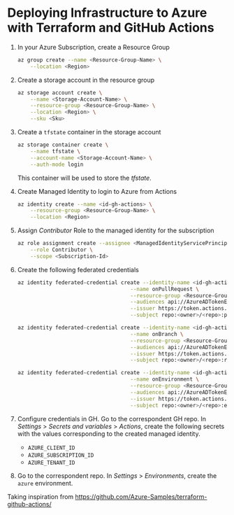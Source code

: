 # Deploying Infrastructure to Azure with Terraform and GitHub Actions

1. In your Azure Subscription, create a Resource Group

    ```sh
    az group create --name <Resource-Group-Name> \
        --location <Region>
    ```

1. Create a storage account in the resource group

    ```sh
    az storage account create \
        --name <Storage-Account-Name> \
        --resource-group <Resource-Group-Name> \
        --location <Region> \
        --sku <Sku>
    ```

1. Create a `tfstate` container in the storage account

    ```sh
    az storage container create \
        --name tfstate \
        --account-name <Storage-Account-Name> \
        --auth-mode login
    ```

    This container will be used to store the _tfstate_.

1. Create Managed Identity to login to Azure from Actions

    ```sh
    az identity create --name <id-gh-actions> \
        --resource-group <Resource-Group-Name> \
        --location <Region>
    ```

1. Assign _Contributor_ Role to the managed identity for the subscription

    ```sh
    az role assignment create --assignee <ManagedIdentityServicePrincipal> \
        --role Contributor \
        --scope <Subscription-Id>
    ```

1. Create the following federated credentials

    ```sh
    az identity federated-credential create --identity-name <id-gh-actions> \
                                        --name onPullRequest \
                                        --resource-group <Resource-Group-Name> \
                                        --audiences api://AzureADTokenExchange \
                                        --issuer https://token.actions.githubusercontent.com \
                                        --subject repo:<owner>/<repo>:pull_request

    az identity federated-credential create --identity-name <id-gh-actions> \
                                        --name onBranch \
                                        --resource-group <Resource-Group-Name> \
                                        --audiences api://AzureADTokenExchange \
                                        --issuer https://token.actions.githubusercontent.com \
                                        --subject repo:<owner>/<repo>:ref:refs/heads/main

    az identity federated-credential create --identity-name <id-gh-actions> \
                                        --name onEnvironment \
                                        --resource-group <Resource-Group-Name> \
                                        --audiences api://AzureADTokenExchange \
                                        --issuer https://token.actions.githubusercontent.com \
                                        --subject repo:<owner>/<repo>:environment:azure
    ```

1. Configure credentials in GH. Go to the correspondent GH repo. In _Settings_ > _Secrets and variables_ > _Actions_, create the following secrets with the values corresponding to the created managed identity.
   - `AZURE_CLIENT_ID`
   - `AZURE_SUBSCRIPTION_ID`
   - `AZURE_TENANT_ID`

1. Go to the correspondent repo. In _Settings_ > _Environments_, create the `azure` environment.



Taking inspiration from https://github.com/Azure-Samples/terraform-github-actions/
